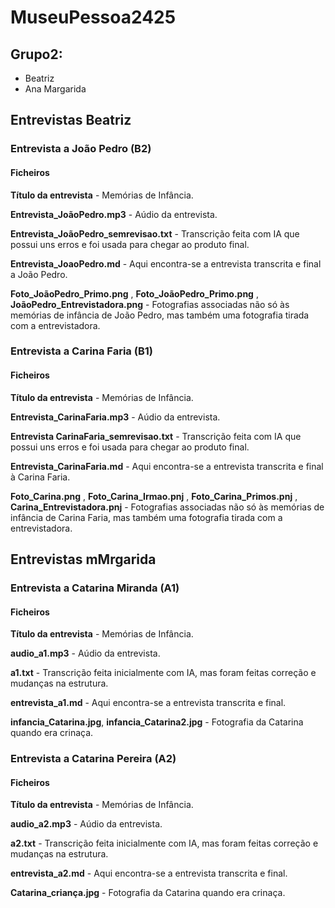 # MuseuPessoa2425

## Grupo2: 
 - Beatriz
 - Ana Margarida

## Entrevistas Beatriz
### Entrevista a João Pedro (B2)

#### Ficheiros

**Título da entrevista** - Memórias de Infância.

**Entrevista_JoãoPedro.mp3** - Aúdio da entrevista.

**Entrevista_JoãoPedro_semrevisao.txt** - Transcrição feita com IA que possui uns erros e foi usada para chegar ao produto final.

**Entrevista_JoaoPedro.md** - Aqui encontra-se a entrevista transcrita e final a João Pedro.

**Foto_JoãoPedro_Primo.png** , **Foto_JoãoPedro_Primo.png** , **JoãoPedro_Entrevistadora.png** - Fotografias associadas não só às memórias de infância de João Pedro, mas também uma fotografia tirada com a entrevistadora.

### Entrevista a Carina Faria (B1)

#### Ficheiros

**Título da entrevista** - Memórias de Infância.

**Entrevista_CarinaFaria.mp3** - Aúdio da entrevista.

**Entrevista CarinaFaria_semrevisao.txt** - Transcrição feita com IA que possui uns erros e foi usada para chegar ao produto final.

**Entrevista_CarinaFaria.md** - Aqui encontra-se a entrevista transcrita e final à Carina Faria.

**Foto_Carina.png** , **Foto_Carina_Irmao.pnj** , **Foto_Carina_Primos.pnj** , **Carina_Entrevistadora.pnj** - Fotografias associadas não só às memórias de infância de Carina Faria, mas também uma fotografia tirada com a entrevistadora.

## Entrevistas mMrgarida
### Entrevista a Catarina Miranda (A1)

#### Ficheiros

**Título da entrevista** - Memórias de Infância.

**audio_a1.mp3** - Aúdio da entrevista.

**a1.txt** - Transcrição feita inicialmente com IA, mas foram feitas correção e mudanças na estrutura.

**entrevista_a1.md** - Aqui encontra-se a entrevista transcrita e final.

**infancia_Catarina.jpg**, **infancia_Catarina2.jpg** - Fotografia da Catarina quando era crinaça.

### Entrevista a Catarina Pereira (A2)

#### Ficheiros

**Título da entrevista** - Memórias de Infância.

**audio_a2.mp3** - Aúdio da entrevista.

**a2.txt** - Transcrição feita inicialmente com IA, mas foram feitas correção e mudanças na estrutura.

**entrevista_a2.md** - Aqui encontra-se a entrevista transcrita e final.

**Catarina_criança.jpg** - Fotografia da Catarina quando era crinaça.

